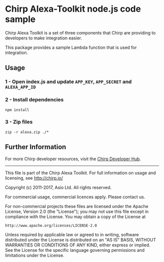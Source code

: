 # Chirp Alexa-Toolkit node.js code sample
Chirp Alexa Toolkit is a set of three components that Chirp are providing to developers to make integration easier.

This package provides a sample Lambda function that is used for integration.

## Usage
### 1 - Open index.js and update `APP_KEY`, `APP_SECRET` and `ALEXA_APP_ID`

### 2 - Install dependencies

```
npm install
```

### 3 - Zip files

```
zip -r alexa.zip ./*
```

## Further Information

For more Chirp developer resources, visit the [Chirp Developer Hub](http://developers.chirp.io).

-----------

This file is part of the Chirp Alexa Toolkit.
For full information on usage and licensing, see http://chirp.io/

Copyright (c) 2011-2017, Asio Ltd.
All rights reserved.

For commercial usage, commercial licences apply. Please contact us.

For non-commercial projects these files are licensed under the Apache License, Version 2.0 (the "License");
you may not use this file except in compliance with the License.
You may obtain a copy of the License at

    http://www.apache.org/licenses/LICENSE-2.0

Unless required by applicable law or agreed to in writing, software
distributed under the License is distributed on an "AS IS" BASIS,
WITHOUT WARRANTIES OR CONDITIONS OF ANY KIND, either express or implied.
See the License for the specific language governing permissions and
limitations under the License.
